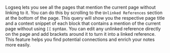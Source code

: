 Logseq lets you see all the pages that mention the current page without linking to it. You can do this by scrolling to the `Unlinked References` section at the bottom of the page. This query will show you the respective page title and a context snippet of each block that contains a mention of the current page without using `[[` syntax. You can edit any unlinked reference directly on the page and add brackets around it to turn it into a linked reference. This feature helps you find potential connections and enrich your notes more easily.